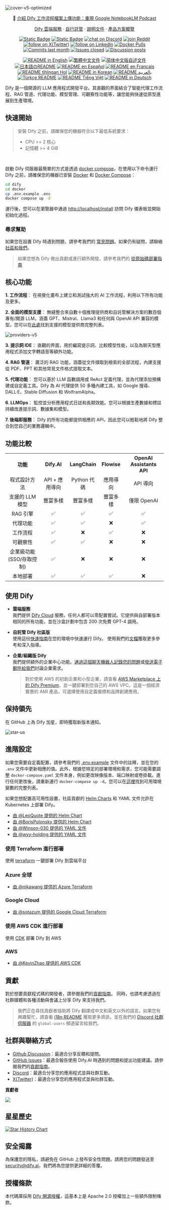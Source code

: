 ![cover-v5-optimized](./images/GitHub_README_if.png)

<p align="center">
  📌 <a href="https://dify.ai/blog/introducing-dify-workflow-file-upload-a-demo-on-ai-podcast">介紹 Dify 工作流程檔案上傳功能：重現 Google NotebookLM Podcast</a>
</p>

<p align="center">
  <a href="https://cloud.dify.ai">Dify 雲端服務</a> ·
  <a href="https://docs.dify.ai/getting-started/install-self-hosted">自行託管</a> ·
  <a href="https://docs.dify.ai">說明文件</a> ·
  <a href="https://dify.ai/pricing">產品方案概覽</a>
</p>

<p align="center">
    <a href="https://dify.ai" target="_blank">
        <img alt="Static Badge" src="https://img.shields.io/badge/Product-F04438"></a>
    <a href="https://dify.ai/pricing" target="_blank">
        <img alt="Static Badge" src="https://img.shields.io/badge/free-pricing?logo=free&color=%20%23155EEF&label=pricing&labelColor=%20%23528bff"></a>
    <a href="https://discord.gg/FngNHpbcY7" target="_blank">
        <img src="https://img.shields.io/discord/1082486657678311454?logo=discord&labelColor=%20%235462eb&logoColor=%20%23f5f5f5&color=%20%235462eb"
            alt="chat on Discord"></a>
    <a href="https://reddit.com/r/difyai" target="_blank">  
        <img src="https://img.shields.io/reddit/subreddit-subscribers/difyai?style=plastic&logo=reddit&label=r%2Fdifyai&labelColor=white"
            alt="join Reddit"></a>
    <a href="https://twitter.com/intent/follow?screen_name=dify_ai" target="_blank">
        <img src="https://img.shields.io/twitter/follow/dify_ai?logo=X&color=%20%23f5f5f5"
            alt="follow on X(Twitter)"></a>
    <a href="https://www.linkedin.com/company/langgenius/" target="_blank">
        <img src="https://custom-icon-badges.demolab.com/badge/LinkedIn-0A66C2?logo=linkedin-white&logoColor=fff"
            alt="follow on LinkedIn"></a>
    <a href="https://hub.docker.com/u/langgenius" target="_blank">
        <img alt="Docker Pulls" src="https://img.shields.io/docker/pulls/langgenius/dify-web?labelColor=%20%23FDB062&color=%20%23f79009"></a>
    <a href="https://github.com/langgenius/dify/graphs/commit-activity" target="_blank">
        <img alt="Commits last month" src="https://img.shields.io/github/commit-activity/m/langgenius/dify?labelColor=%20%2332b583&color=%20%2312b76a"></a>
    <a href="https://github.com/langgenius/dify/" target="_blank">
        <img alt="Issues closed" src="https://img.shields.io/github/issues-search?query=repo%3Alanggenius%2Fdify%20is%3Aclosed&label=issues%20closed&labelColor=%20%237d89b0&color=%20%235d6b98"></a>
    <a href="https://github.com/langgenius/dify/discussions/" target="_blank">
        <img alt="Discussion posts" src="https://img.shields.io/github/discussions/langgenius/dify?labelColor=%20%239b8afb&color=%20%237a5af8"></a>
</p>

<p align="center">
  <a href="./README.md"><img alt="README in English" src="https://img.shields.io/badge/English-d9d9d9"></a>
  <a href="./README_TW.md"><img alt="繁體中文文件" src="https://img.shields.io/badge/繁體中文-d9d9d9"></a>
  <a href="./README_CN.md"><img alt="简体中文版自述文件" src="https://img.shields.io/badge/简体中文-d9d9d9"></a>
  <a href="./README_JA.md"><img alt="日本語のREADME" src="https://img.shields.io/badge/日本語-d9d9d9"></a>
  <a href="./README_ES.md"><img alt="README en Español" src="https://img.shields.io/badge/Español-d9d9d9"></a>
  <a href="./README_FR.md"><img alt="README en Français" src="https://img.shields.io/badge/Français-d9d9d9"></a>
  <a href="./README_KL.md"><img alt="README tlhIngan Hol" src="https://img.shields.io/badge/Klingon-d9d9d9"></a>
  <a href="./README_KR.md"><img alt="README in Korean" src="https://img.shields.io/badge/한국어-d9d9d9"></a>
  <a href="./README_AR.md"><img alt="README بالعربية" src="https://img.shields.io/badge/العربية-d9d9d9"></a>
  <a href="./README_TR.md"><img alt="Türkçe README" src="https://img.shields.io/badge/Türkçe-d9d9d9"></a>
  <a href="./README_VI.md"><img alt="README Tiếng Việt" src="https://img.shields.io/badge/Ti%E1%BA%BFng%20Vi%E1%BB%87t-d9d9d9"></a>
  <a href="./README_DE.md"><img alt="README in Deutsch" src="https://img.shields.io/badge/German-d9d9d9"></a>
</p>

Dify 是一個開源的 LLM 應用程式開發平台。其直觀的界面結合了智能代理工作流程、RAG 管道、代理功能、模型管理、可觀察性功能等，讓您能夠快速從原型進展到生產環境。

## 快速開始

> 安裝 Dify 之前，請確保您的機器符合以下最低系統要求：
>
> - CPU >= 2 核心
> - 記憶體 >= 4 GiB

</br>

啟動 Dify 伺服器最簡單的方式是透過 [docker compose](docker/docker-compose.yaml)。在使用以下命令運行 Dify 之前，請確保您的機器已安裝 [Docker](https://docs.docker.com/get-docker/) 和 [Docker Compose](https://docs.docker.com/compose/install/)：

```bash
cd dify
cd docker
cp .env.example .env
docker compose up -d
```

運行後，您可以在瀏覽器中通過 [http://localhost/install](http://localhost/install) 訪問 Dify 儀表板並開始初始化過程。

### 尋求幫助

如果您在設置 Dify 時遇到問題，請參考我們的 [常見問題](https://docs.dify.ai/getting-started/install-self-hosted/faqs)。如果仍有疑問，請聯絡 [社區和我們](#community--contact)。

> 如果您想為 Dify 做出貢獻或進行額外開發，請參考我們的 [從原始碼部署指南](https://docs.dify.ai/getting-started/install-self-hosted/local-source-code)

## 核心功能

**1. 工作流程**：
在視覺化畫布上建立和測試強大的 AI 工作流程，利用以下所有功能及更多。

**2. 全面的模型支援**：
無縫整合來自數十個推理提供商和自託管解決方案的數百個專有/開源 LLM，涵蓋 GPT、Mistral、Llama3 和任何與 OpenAI API 兼容的模型。您可以在[此處](https://docs.dify.ai/getting-started/readme/model-providers)找到支援的模型提供商完整列表。

![providers-v5](https://github.com/langgenius/dify/assets/13230914/5a17bdbe-097a-4100-8363-40255b70f6e3)

**3. 提示詞 IDE**：
直觀的界面，用於編寫提示詞、比較模型性能，以及為聊天型應用程式添加文字轉語音等額外功能。

**4. RAG 管道**：
廣泛的 RAG 功能，涵蓋從文件擷取到檢索的全部流程，內建支援從 PDF、PPT 和其他常見文件格式提取文本。

**5. 代理功能**：
您可以基於 LLM 函數調用或 ReAct 定義代理，並為代理添加預構建或自定義工具。Dify 為 AI 代理提供 50 多種內建工具，如 Google 搜尋、DALL·E、Stable Diffusion 和 WolframAlpha。

**6. LLMOps**：
監控並分析應用程式日誌和長期效能。您可以根據生產數據和標註持續改進提示詞、數據集和模型。

**7. 後端即服務**：
Dify 的所有功能都提供相應的 API，因此您可以輕鬆地將 Dify 整合到您自己的業務邏輯中。

## 功能比較

<table style="width: 100%;">
  <tr>
    <th align="center">功能</th>
    <th align="center">Dify.AI</th>
    <th align="center">LangChain</th>
    <th align="center">Flowise</th>
    <th align="center">OpenAI Assistants API</th>
  </tr>
  <tr>
    <td align="center">程式設計方法</td>
    <td align="center">API + 應用導向</td>
    <td align="center">Python 代碼</td>
    <td align="center">應用導向</td>
    <td align="center">API 導向</td>
  </tr>
  <tr>
    <td align="center">支援的 LLM 模型</td>
    <td align="center">豐富多樣</td>
    <td align="center">豐富多樣</td>
    <td align="center">豐富多樣</td>
    <td align="center">僅限 OpenAI</td>
  </tr>
  <tr>
    <td align="center">RAG 引擎</td>
    <td align="center">✅</td>
    <td align="center">✅</td>
    <td align="center">✅</td>
    <td align="center">✅</td>
  </tr>
  <tr>
    <td align="center">代理功能</td>
    <td align="center">✅</td>
    <td align="center">✅</td>
    <td align="center">❌</td>
    <td align="center">✅</td>
  </tr>
  <tr>
    <td align="center">工作流程</td>
    <td align="center">✅</td>
    <td align="center">❌</td>
    <td align="center">✅</td>
    <td align="center">❌</td>
  </tr>
  <tr>
    <td align="center">可觀察性</td>
    <td align="center">✅</td>
    <td align="center">✅</td>
    <td align="center">❌</td>
    <td align="center">❌</td>
  </tr>
  <tr>
    <td align="center">企業級功能 (SSO/存取控制)</td>
    <td align="center">✅</td>
    <td align="center">❌</td>
    <td align="center">❌</td>
    <td align="center">❌</td>
  </tr>
  <tr>
    <td align="center">本地部署</td>
    <td align="center">✅</td>
    <td align="center">✅</td>
    <td align="center">✅</td>
    <td align="center">❌</td>
  </tr>
</table>

## 使用 Dify

- **雲端服務 </br>**
  我們提供 [Dify Cloud](https://dify.ai) 服務，任何人都可以零配置嘗試。它提供與自部署版本相同的所有功能，並在沙盒計劃中包含 200 次免費 GPT-4 調用。

- **自託管 Dify 社區版</br>**
  使用這份[快速指南](#快速開始)在您的環境中快速運行 Dify。
  使用我們的[文檔](https://docs.dify.ai)獲取更多參考和深入指導。

- **企業/組織版 Dify</br>**
  我們提供額外的企業中心功能。[通過這個聊天機器人記錄您的問題](https://udify.app/chat/22L1zSxg6yW1cWQg)或[發送電子郵件給我們](mailto:business@dify.ai?subject=[GitHub]Business%20License%20Inquiry)討論企業需求。</br>
  > 對於使用 AWS 的初創企業和小型企業，請查看 [AWS Marketplace 上的 Dify Premium](https://aws.amazon.com/marketplace/pp/prodview-t22mebxzwjhu6)，並一鍵部署到您自己的 AWS VPC。這是一個經濟實惠的 AMI 產品，可選擇使用自定義徽標和品牌創建應用。

## 保持領先

在 GitHub 上為 Dify 加星，即時獲取新版本通知。

![star-us](https://github.com/langgenius/dify/assets/13230914/b823edc1-6388-4e25-ad45-2f6b187adbb4)

## 進階設定

如果您需要自定義配置，請參考我們的 [.env.example](docker/.env.example) 文件中的註釋，並在您的 `.env` 文件中更新相應的值。此外，根據您特定的部署環境和需求，您可能需要調整 `docker-compose.yaml` 文件本身，例如更改映像版本、端口映射或卷掛載。進行任何更改後，請重新運行 `docker-compose up -d`。您可以在[這裡](https://docs.dify.ai/getting-started/install-self-hosted/environments)找到可用環境變數的完整列表。

如果您想配置高可用性設置，社區貢獻的 [Helm Charts](https://helm.sh/) 和 YAML 文件允許在 Kubernetes 上部署 Dify。

- [由 @LeoQuote 提供的 Helm Chart](https://github.com/douban/charts/tree/master/charts/dify)
- [由 @BorisPolonsky 提供的 Helm Chart](https://github.com/BorisPolonsky/dify-helm)
- [由 @Winson-030 提供的 YAML 文件](https://github.com/Winson-030/dify-kubernetes)
- [由 @wyy-holding 提供的 YAML 文件](https://github.com/wyy-holding/dify-k8s)

### 使用 Terraform 進行部署

使用 [terraform](https://www.terraform.io/) 一鍵部署 Dify 到雲端平台

### Azure 全球

- [由 @nikawang 提供的 Azure Terraform](https://github.com/nikawang/dify-azure-terraform)

### Google Cloud

- [由 @sotazum 提供的 Google Cloud Terraform](https://github.com/DeNA/dify-google-cloud-terraform)

### 使用 AWS CDK 進行部署

使用 [CDK](https://aws.amazon.com/cdk/) 部署 Dify 到 AWS

### AWS

- [由 @KevinZhao 提供的 AWS CDK](https://github.com/aws-samples/solution-for-deploying-dify-on-aws)

## 貢獻

對於想要貢獻程式碼的開發者，請參閱我們的[貢獻指南](https://github.com/langgenius/dify/blob/main/CONTRIBUTING.md)。
同時，也請考慮透過在社群媒體和各種活動與會議上分享 Dify 來支持我們。

> 我們正在尋找貢獻者協助將 Dify 翻譯成中文和英文以外的語言。如果您有興趣幫忙，請查看 [i18n README](https://github.com/langgenius/dify/blob/main/web/i18n/README.md) 獲取更多資訊，並在我們的 [Discord 社群伺服器](https://discord.gg/8Tpq4AcN9c) 的 `global-users` 頻道留言給我們。

## 社群與聯絡方式

- [Github Discussion](https://github.com/langgenius/dify/discussions)：最適合分享反饋和提問。
- [GitHub Issues](https://github.com/langgenius/dify/issues)：最適合報告使用 Dify.AI 時遇到的問題和提出功能建議。請參閱我們的[貢獻指南](https://github.com/langgenius/dify/blob/main/CONTRIBUTING.md)。
- [Discord](https://discord.gg/FngNHpbcY7)：最適合分享您的應用程式並與社群互動。
- [X(Twitter)](https://twitter.com/dify_ai)：最適合分享您的應用程式並與社群互動。

**貢獻者**

<a href="https://github.com/langgenius/dify/graphs/contributors">
  <img src="https://contrib.rocks/image?repo=langgenius/dify" />
</a>

## 星星歷史

[![Star History Chart](https://api.star-history.com/svg?repos=langgenius/dify&type=Date)](https://star-history.com/#langgenius/dify&Date)

## 安全揭露

為保護您的隱私，請避免在 GitHub 上發布安全性問題。請將您的問題發送至 security@dify.ai，我們將為您提供更詳細的答覆。

## 授權條款

本代碼庫採用 [Dify 開源授權](LICENSE)，這基本上是 Apache 2.0 授權加上一些額外限制條款。
